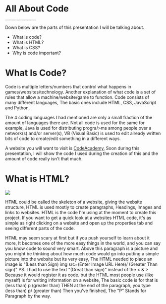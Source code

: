 # All About Code
<!DOCTYPE html>
<body>
<p style="font-size: 2px"> This is the start of my presentation on Coding, Please be aware that there may be mitsakes in this project.</p>
<p> Down below are the parts of this presentation I will be talking about. </p>
<ul>
<li> What is code?
<li> What is HTML?
<li> What is CSS?
<li> Why is code important?
</ul>
<!--DON'T FORGET TO COMMENT STUFF PLEASE -->
<h1> What Is Code? </h1>
<p> Code is multiple letters/numbers that control what happens in games/websites/technology. Another explanation of what code is a set of rules that allow a machine/website/game to function.  Code consists of many different languages, The basic ones include HTML, CSS, JavaScript and Python. </p>
<p> The 4 coding languages I had mentioned are only a small fraction of the amount of languages there are. Not all code is used for the same for example, Java is used for distributing progra/>ms among people over a network(s) and/or server(s), VB (Visual Basic) is used to edit already written bits of code to create/edit something in a different ways. </p>
<p> A website you will want to visit is <a href="https://www.codecademy.com">CodeAcademy</a>, Soon during this presentation, I will show the code I used during the creation of this and the amount of code really isn't that much.
<h1> What is HTML? </h1>
<img src= "https://specs.adfox.ru/help/images/swiffiFlashHTML.png"/>
<p> HTML could be called the skeleton of a website, giving the website structure, HTML is used mostly to create paragraphs, Headings, Images and links to websites. HTML is the code I'm using at the moment to create this project. If you want to get a quick look at a websites HTML code, it's as simple as right clicking on a website and open up the properties tab and seeing different parts of the code. </p>

<p> HTML may seem scary at first but if you push yourself to learn about it more, It becomes one of the more easy things in the world, and you can say you know code to sound very smart. Above this paragraph is a picture and you might be thinking about how much code would go into putting a simple picture into the website but its very easy, The HTML needed to place an image is "(Less than Sign) img src=(Enter Image URL Here)/ (Greater Than sign)" PS. I had to use the text "(Great than sign)" instead of the < & >  Because it would register it as code. but the HTML most people use (like myself) is for writing information on a website, The basic code is for that is (less than) p (greater than) THEN at the end of the paragraph, you type (less than) p/ (greater than) Then you've finished, The "P" Stands for Paragraph by the way.</p>

<!-- REMEMBER, EACH PARAGRAPH DOESN'T HAVE AS MUCH INFORMATION AS IT LOOKS --!>







